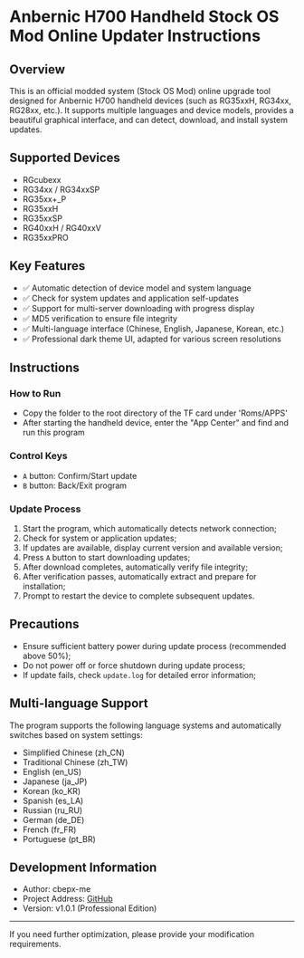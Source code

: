 # Anbernic H700 Handheld Stock OS Mod Online Updater Instructions

## Overview

This is an official modded system (Stock OS Mod) online upgrade tool designed for Anbernic H700 handheld devices (such as RG35xxH, RG34xx, RG28xx, etc.). It supports multiple languages and device models, provides a beautiful graphical interface, and can detect, download, and install system updates.

## Supported Devices

- RGcubexx
- RG34xx / RG34xxSP
- RG35xx+_P
- RG35xxH
- RG35xxSP
- RG40xxH / RG40xxV
- RG35xxPRO

## Key Features

- ✅ Automatic detection of device model and system language
- ✅ Check for system updates and application self-updates
- ✅ Support for multi-server downloading with progress display
- ✅ MD5 verification to ensure file integrity
- ✅ Multi-language interface (Chinese, English, Japanese, Korean, etc.)
- ✅ Professional dark theme UI, adapted for various screen resolutions

## Instructions

### How to Run

- Copy the folder to the root directory of the TF card under 'Roms/APPS'
- After starting the handheld device, enter the "App Center" and find and run this program

### Control Keys

- `A` button: Confirm/Start update
- `B` button: Back/Exit program

### Update Process

1. Start the program, which automatically detects network connection;
2. Check for system or application updates;
3. If updates are available, display current version and available version;
4. Press `A` button to start downloading updates;
5. After download completes, automatically verify file integrity;
6. After verification passes, automatically extract and prepare for installation;
7. Prompt to restart the device to complete subsequent updates.

## Precautions

- Ensure sufficient battery power during update process (recommended above 50%);
- Do not power off or force shutdown during update process;
- If update fails, check `update.log` for detailed error information;

## Multi-language Support

The program supports the following language systems and automatically switches based on system settings:

- Simplified Chinese (zh_CN)
- Traditional Chinese (zh_TW)
- English (en_US)
- Japanese (ja_JP)
- Korean (ko_KR)
- Spanish (es_LA)
- Russian (ru_RU)
- German (de_DE)
- French (fr_FR)
- Portuguese (pt_BR)

## Development Information

- Author: cbepx-me
- Project Address: [GitHub](https://github.com/cbepx-me/upgrade)
- Version: v1.0.1 (Professional Edition)

---

If you need further optimization, please provide your modification requirements.
